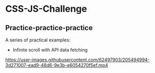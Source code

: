 # CSS-JS-Challenge

## Practice-practice-practice

A series of practical examples:

- Infinite scroll with API data fetching



https://user-images.githubusercontent.com/62497903/205494994-3d271007-ead9-48d6-9e3b-e6054270f5ef.mp4

